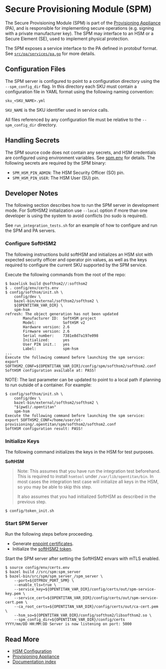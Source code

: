 # Secure Provisioning Module (SPM)

The Secure Provisioning Module (SPM) is part of the
[Provisioning Appliance](https://github.com/lowRISC/opentitan-provisioning/wiki/pa) (PA), and is responsible for implementing
secure operations (e.g. signing with a private manufacturer key). The SPM may
interface to an HSM or a Secure Element (SE), used to implement physical
protection.

The SPM exposes a service interface to the PA defined in protobuf format.
See [`src/pa/services/pa.go`](https://github.com/lowRISC/opentitan-provisioning/blob/main/src/pa/proto/pa.proto) for more details.

## Configuration Files

The SPM server is configured to point to a configuration directory using the
`--spm_config_dir` flag. In this directory each SKU must contain a
configuration file in YAML format using the following naming convention:

```
sku_<SKU_NAME>.yml
```

`SKU_NAME` is the SKU identifier used in service calls.

All files referenced by any configuration file must be relative to the
`--spm_config_dir` directory.

## Handling Secrets

The SPM source code does not contain any secrets, and HSM credentials are
configured using environment variables. See
[spm.env](https://github.com/lowRISC/opentitan-provisioning/blob/main/config/env/certs.env) for details. The following secrets are
required by the SPM binary:

* `SPM_HSM_PIN_ADMIN`: The HSM Security Officer (SO) pin.
* `SPM_HSM_PIN_USER`: The HSM User (SU) pin.

## Developer Notes

The following section describes how to run the SPM server in development mode.
For SoftHSM2 initialization use `--local` option if more than one developer is
using the system to avoid conflicts (no sudo is required).

See `run_integration_tests.sh` for an example of how to configure and run
the SPM and PA servers.

### Configure SoftHSM2

The following instructions build softHSM and initializes an HSM slot with
expected security officer and operator pin values, as well as the keys required
to configure the current SKU supported by the SPM service.

Execute the following commands from the root of the repo:

```console
$ bazelisk build @softhsm2//:softhsm2
$ . config/env/certs.env
$ config/softhsm/init.sh \
    config/dev \
    bazel-bin/external/softhsm2/softhsm2 \
    ${OPENTITAN_VAR_DIR} \
    spm-hsm
refresh: The object generation has not been updated
        Manufacturer ID:  SoftHSM project
        Model:            SoftHSM v2
        Hardware version: 2.6
        Firmware version: 2.6
        Serial number:    7381e8d7a197e098
        Initialized:      yes
        User PIN init.:   yes
        Label:            spm-hsm
...
Execute the following command before launching the spm service:
export SOFTHSM2_CONF=${OPENTITAN_VAR_DIR}/config/spm/softhsm2/softhsm2.conf
SoftHSM configuration available at: PASS!
```

NOTE: The last parameter can be updated to point to a local path if planning
to run outside of a container. For example:

```console
$ config/softhsm/init.sh \
    config/dev \
    bazel-bin/external/softhsm2/softhsm2 \
    "$(pwd)/.opentitan"
    spm-hsm
Execute the following command before launching the spm service:
export SOFTHSM2_CONF=/home/user/ot-provisioning/.opentitan/spm/softhsm2/softhsm2.conf
SoftHSM configuration result: PASS!
```

### Initialize Keys

The following command initializes the keys in the HSM for test purposes.

**SoftHSM**

> Note: This assumes that you have run the integration test beforehand. This
> is required to install `hsmtool` under
> `/var/lib/opentitan/bin`. In most cases the integration test case will
> initialize all keys in the HSM, so you may be able to skip this step.
>
> It also assumes that you had initialized SoftHSM as described in the previous
> step.

```console
$ config/token_init.sh
```

### Start SPM Server

Run the following steps before proceeding.

* Generate [enpoint certificates](https://github.com/lowRISC/opentitan-provisioning/wiki/auth#endpoint-certificates).
* Initialize the [softHSM2 token](#configure-softhsm2).

Start the SPM server after setting the SoftHSM2 envars with mTLS enabled.

```console
$ source config/env/certs.env
$ bazel build //src/spm:spm_server
$ bazel-bin/src/spm/spm_server_/spm_server \
    --port=${OTPROV_PORT_SPM} \
    --enable_tls=true \
    --service_key=${OPENTITAN_VAR_DIR}/config/certs/out/spm-service-key.pem \
    --service_cert=${OPENTITAN_VAR_DIR}/config/certs/out/spm-service-cert.pem \
    --ca_root_certs=${OPENTITAN_VAR_DIR}/config/certs/out/ca-cert.pem \
    --hsm_so=${OPENTITAN_VAR_DIR}/config/softhsm2/libsofthsm2.so \
    --spm_config_dir=${OPENTITAN_VAR_DIR}/config/certs
YYYY/mm/DD HH:MM:DD Server is now listening on port: 5000
```

## Read More

* [HSM Configuration](https://github.com/lowRISC/opentitan-provisioning/wiki/hsm)
* [Provisioning Appliance](https://github.com/lowRISC/opentitan-provisioning/wiki/pa)
* [Documentation index](https://github.com/lowRISC/opentitan-provisioning/wiki/Home)
